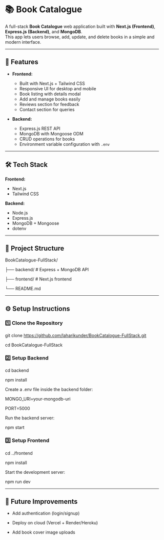 # 📚 Book Catalogue

A full-stack **Book Catalogue** web application built with **Next.js (Frontend)**, **Express.js (Backend)**, and **MongoDB**.  
This app lets users browse, add, update, and delete books in a simple and modern interface.

---

## 🚀 Features

- **Frontend:**  
  - Built with Next.js + Tailwind CSS  
  - Responsive UI for desktop and mobile  
  - Book listing with details modal  
  - Add and manage books easily
  - Reviews section for feedback  
  - Contact section for queries  

- **Backend:**  
  - Express.js REST API  
  - MongoDB with Mongoose ODM  
  - CRUD operations for books  
  - Environment variable configuration with `.env`

---

## 🛠 Tech Stack

**Frontend:**  
- Next.js  
- Tailwind CSS  

**Backend:**  
- Node.js  
- Express.js  
- MongoDB + Mongoose  
- dotenv

---

## 📂 Project Structure

BookCatalogue-FullStack/

├── backend/ # Express + MongoDB API

├── frontend/ # Next.js frontend

└── README.md

---

## ⚙️ Setup Instructions

### 1️⃣ Clone the Repository
git clone https://github.com/laharikunder/BookCatalogue-FullStack.git

cd BookCatalogue-FullStack

### 2️⃣ Setup Backend
cd backend

npm install


Create a .env file inside the backend folder:

MONGO_URI=your-mongodb-uri

PORT=5000


Run the backend server:

npm start

### 3️⃣ Setup Frontend
cd ../frontend

npm install


Start the development server:

npm run dev

---

## 🚀 Future Improvements

- Add authentication (login/signup)

- Deploy on cloud (Vercel + Render/Heroku)

- Add book cover image uploads
